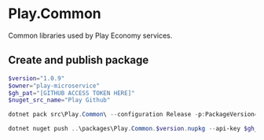 # Play.Common
Common libraries used by Play Economy services.

## Create and publish package
```powershell
$version="1.0.9"
$owner="play-microservice"
$gh_pat="[GITHUB ACCESS TOKEN HERE]"
$nuget_src_name="Play Github"

dotnet pack src\Play.Common\ --configuration Release -p:PackageVersion=$version -p:RepositoryUrl=https://github.com/$owner/play.common -o ..\packages

dotnet nuget push ..\packages\Play.Common.$version.nupkg --api-key $gh_pat --source $nuget_src_name
```